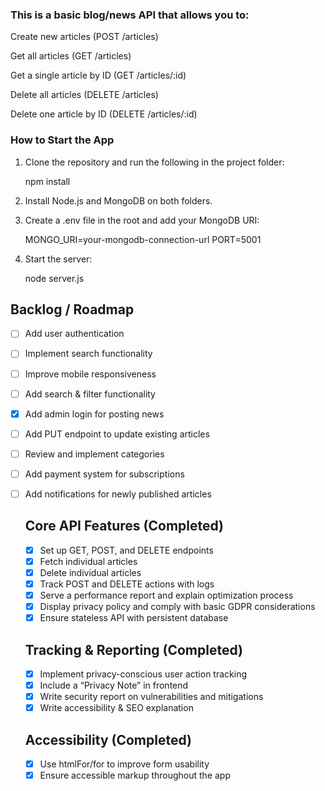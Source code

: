 ### This is a basic blog/news API that allows you to:

Create new articles (POST /articles)

Get all articles (GET /articles)

Get a single article by ID (GET /articles/:id)

Delete all articles (DELETE /articles)

Delete one article by ID (DELETE /articles/:id)

### How to Start the App

1. Clone the repository and run the following in the project folder:

   npm install

2. Install Node.js and MongoDB on both folders.

3. Create a .env file in the root and add your MongoDB URI:

   MONGO_URI=your-mongodb-connection-url
   PORT=5001

4. Start the server:

   node server.js

## Backlog / Roadmap

- [ ] Add user authentication
- [ ] Implement search functionality
- [ ] Improve mobile responsiveness
- [ ] Add search & filter functionality
- [x] Add admin login for posting news
- [ ] Add PUT endpoint to update existing articles
- [ ] Review and implement categories
- [ ] Add payment system for subscriptions
- [ ] Add notifications for newly published articles

  ## Core API Features (Completed)

  - [x] Set up GET, POST, and DELETE endpoints
  - [x] Fetch individual articles
  - [x] Delete individual articles
  - [x] Track POST and DELETE actions with logs
  - [x] Serve a performance report and explain optimization process
  - [x] Display privacy policy and comply with basic GDPR considerations
  - [x] Ensure stateless API with persistent database

  ## Tracking & Reporting (Completed)

  - [x] Implement privacy-conscious user action tracking
  - [x] Include a “Privacy Note” in frontend
  - [x] Write security report on vulnerabilities and mitigations
  - [x] Write accessibility & SEO explanation

  ## Accessibility (Completed)

  - [x] Use htmlFor/for to improve form usability
  - [x] Ensure accessible markup throughout the app

